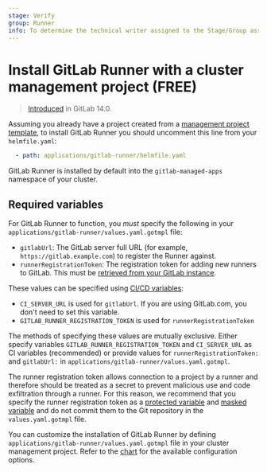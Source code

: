```yaml
---
stage: Verify
group: Runner
info: To determine the technical writer assigned to the Stage/Group associated with this page, see https://about.gitlab.com/handbook/engineering/ux/technical-writing/#assignments
---
```


# Install GitLab Runner with a cluster management project **(FREE)**

> [Introduced](https://gitlab.com/gitlab-org/project-templates/cluster-management/-/merge_requests/5) in GitLab 14.0.

Assuming you already have a project created from a
[management project template](../../../../../user/clusters/management_project_template.md), to install GitLab Runner you should
uncomment this line from your `helmfile.yaml`:

```yaml
  - path: applications/gitlab-runner/helmfile.yaml
```

GitLab Runner is installed by default into the `gitlab-managed-apps` namespace of your cluster.

## Required variables

For GitLab Runner to function, you _must_ specify the following in your
`applications/gitlab-runner/values.yaml.gotmpl` file:

- `gitlabUrl`: The GitLab server full URL (for example, `https://gitlab.example.com`)
  to register the Runner against.
- `runnerRegistrationToken`: The registration token for adding new runners to GitLab.
  This must be [retrieved from your GitLab instance](../../../../../ci/runners/index.md).

These values can be specified using [CI/CD variables](../../../../../ci/variables/index.md):

- `CI_SERVER_URL` is used for `gitlabUrl`. If you are using GitLab.com, you don't need to set this variable.
- `GITLAB_RUNNER_REGISTRATION_TOKEN` is used for `runnerRegistrationToken`

The methods of specifying these values are mutually exclusive. Either specify variables `GITLAB_RUNNER_REGISTRATION_TOKEN` and `CI_SERVER_URL` as CI variables (recommended) or provide values for `runnerRegistrationToken:` and `gitlabUrl:` in `applications/gitlab-runner/values.yaml.gotmpl`.

The runner registration token allows connection to a project by a runner and therefore should be treated as a secret to prevent malicious use and code exfiltration through a runner. For this reason, we recommend that you specify the runner registration token as a [protected variable](../../../../../ci/variables/index.md#protect-a-cicd-variable) and [masked variable](../../../../../ci/variables/index.md#mask-a-cicd-variable) and do not commit them to the Git repository in the `values.yaml.gotmpl` file.

You can customize the installation of GitLab Runner by defining
`applications/gitlab-runner/values.yaml.gotmpl` file in your cluster
management project. Refer to the
[chart](https://gitlab.com/gitlab-org/charts/gitlab-runner) for the
available configuration options.
